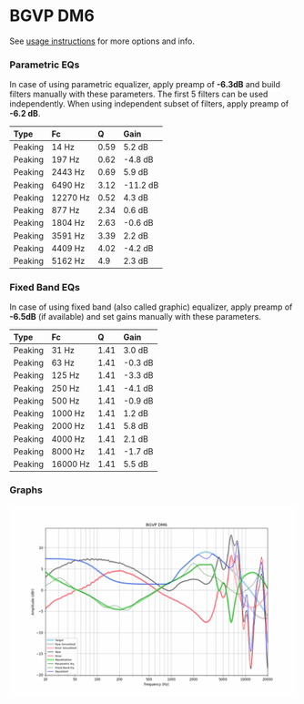 # BGVP DM6
See [usage instructions](https://github.com/jaakkopasanen/AutoEq#usage) for more options and info.

### Parametric EQs
In case of using parametric equalizer, apply preamp of **-6.3dB** and build filters manually
with these parameters. The first 5 filters can be used independently.
When using independent subset of filters, apply preamp of **-6.2 dB**.

| Type    | Fc       |    Q | Gain     |
|:--------|:---------|:-----|:---------|
| Peaking | 14 Hz    | 0.59 | 5.2 dB   |
| Peaking | 197 Hz   | 0.62 | -4.8 dB  |
| Peaking | 2443 Hz  | 0.69 | 5.9 dB   |
| Peaking | 6490 Hz  | 3.12 | -11.2 dB |
| Peaking | 12270 Hz | 0.52 | 4.3 dB   |
| Peaking | 877 Hz   | 2.34 | 0.6 dB   |
| Peaking | 1804 Hz  | 2.63 | -0.6 dB  |
| Peaking | 3591 Hz  | 3.39 | 2.2 dB   |
| Peaking | 4409 Hz  | 4.02 | -4.2 dB  |
| Peaking | 5162 Hz  | 4.9  | 2.3 dB   |

### Fixed Band EQs
In case of using fixed band (also called graphic) equalizer, apply preamp of **-6.5dB**
(if available) and set gains manually with these parameters.

| Type    | Fc       |    Q | Gain    |
|:--------|:---------|:-----|:--------|
| Peaking | 31 Hz    | 1.41 | 3.0 dB  |
| Peaking | 63 Hz    | 1.41 | -0.3 dB |
| Peaking | 125 Hz   | 1.41 | -3.3 dB |
| Peaking | 250 Hz   | 1.41 | -4.1 dB |
| Peaking | 500 Hz   | 1.41 | -0.9 dB |
| Peaking | 1000 Hz  | 1.41 | 1.2 dB  |
| Peaking | 2000 Hz  | 1.41 | 5.8 dB  |
| Peaking | 4000 Hz  | 1.41 | 2.1 dB  |
| Peaking | 8000 Hz  | 1.41 | -1.7 dB |
| Peaking | 16000 Hz | 1.41 | 5.5 dB  |

### Graphs
![](./BGVP%20DM6.png)